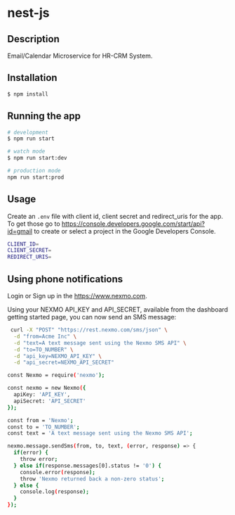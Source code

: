 # nest-js

## Description

Email/Calendar Microservice for HR-CRM System.

## Installation

```bash
$ npm install
```

## Running the app

```bash
# development
$ npm run start

# watch mode
$ npm run start:dev

# production mode
npm run start:prod
```

## Usage

Create an `.env` file with client id, client secret and redirect_uris for the app. To get those go to https://console.developers.google.com/start/api?id=gmail to create or select a project in the Google Developers Console.

```bash
CLIENT_ID=
CLIENT_SECRET=
REDIRECT_URIS=
```
## Using phone notifications
Login or Sign up in the https://www.nexmo.com.

Using your NEXMO API_KEY and API_SECRET, available from the dashboard getting started page, you can now send an SMS message:
```bash
 curl -X "POST" "https://rest.nexmo.com/sms/json" \
  -d "from=Acme Inc" \
  -d "text=A text message sent using the Nexmo SMS API" \
  -d "to=TO_NUMBER" \
  -d "api_key=NEXMO_API_KEY" \
  -d "api_secret=NEXMO_API_SECRET"
```

```bash
const Nexmo = require('nexmo');

const nexmo = new Nexmo({
  apiKey: 'API_KEY',
  apiSecret: 'API_SECRET'
});

const from = 'Nexmo';
const to = 'TO_NUMBER';
const text = 'A text message sent using the Nexmo SMS API';

nexmo.message.sendSms(from, to, text, (error, response) => {
  if(error) {
    throw error;
  } else if(response.messages[0].status != '0') {
    console.error(response);
    throw 'Nexmo returned back a non-zero status';
  } else {
    console.log(response);
  }
});
```
